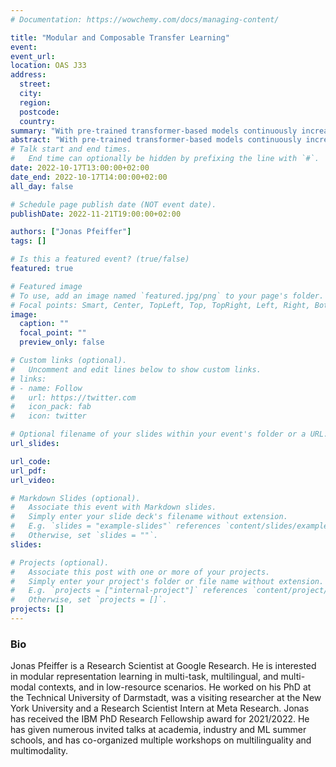 ```yaml
---
# Documentation: https://wowchemy.com/docs/managing-content/

title: "Modular and Composable Transfer Learning"
event: 
event_url:
location: OAS J33
address: 
  street:
  city:
  region:
  postcode:
  country:
summary: "With pre-trained transformer-based models continuously increasing in size, there is a dire need for parameter-efficient and modular transfer learning strategies. In this talk, we will touch base on adapter-based fine-tuning, where instead of fine-tuning all weights of a model, small neural network components are introduced at every layer."
abstract: "With pre-trained transformer-based models continuously increasing in size, there is a dire need for parameter-efficient and modular transfer learning strategies. In this talk, we will touch base on adapter-based fine-tuning, where instead of fine-tuning all weights of a model, small neural network components are introduced at every layer. While the pre-trained parameters are frozen, only the newly introduced adapter weights are fine-tuned, achieving an encapsulation of the down-stream task information in designated parts of the model. We will demonstrate that adapters are modular components which can be composed for improvements on a target task and how they can be used for out of distribution generalization on the example of zero-shot cross-lingual transfer. Finally, we will discuss how adding modularity during pre-training can mitigate catastrophic interference and consequently lift the curse of multilinguality"
# Talk start and end times.
#   End time can optionally be hidden by prefixing the line with `#`.
date: 2022-10-17T13:00:00+02:00
date_end: 2022-10-17T14:00:00+02:00
all_day: false

# Schedule page publish date (NOT event date).
publishDate: 2022-11-21T19:00:00+02:00

authors: ["Jonas Pfeiffer"]
tags: []

# Is this a featured event? (true/false)
featured: true

# Featured image
# To use, add an image named `featured.jpg/png` to your page's folder. 
# Focal points: Smart, Center, TopLeft, Top, TopRight, Left, Right, BottomLeft, Bottom, BottomRight.
image:
  caption: ""
  focal_point: ""
  preview_only: false

# Custom links (optional).
#   Uncomment and edit lines below to show custom links.
# links:
# - name: Follow
#   url: https://twitter.com
#   icon_pack: fab
#   icon: twitter

# Optional filename of your slides within your event's folder or a URL.
url_slides: 

url_code:
url_pdf: 
url_video:

# Markdown Slides (optional).
#   Associate this event with Markdown slides.
#   Simply enter your slide deck's filename without extension.
#   E.g. `slides = "example-slides"` references `content/slides/example-slides.md`.
#   Otherwise, set `slides = ""`.
slides:

# Projects (optional).
#   Associate this post with one or more of your projects.
#   Simply enter your project's folder or file name without extension.
#   E.g. `projects = ["internal-project"]` references `content/project/deep-learning/index.md`.
#   Otherwise, set `projects = []`.
projects: []
---
```


### Bio
 Jonas Pfeiffer is a Research Scientist at Google Research. He is interested in modular representation learning in multi-task, multilingual, and multi-modal contexts, and in low-resource scenarios. He worked on his PhD at the Technical University of Darmstadt, was a visiting researcher at the New York University and a Research Scientist Intern at Meta Research. Jonas has received the IBM PhD Research Fellowship award for 2021/2022. He has given numerous invited talks at academia, industry and ML summer schools, and has co-organized multiple workshops on multilinguality and multimodality.
